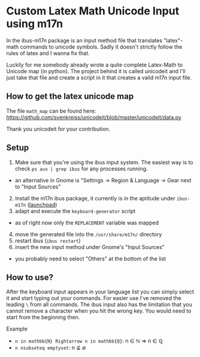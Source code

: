 # Custom Latex Math Unicode Input using m17n

In the ibus-m17n package is an input method file that translates "latex"-math
commands to unicode symbols. Sadly it doesn't strictly follow the rules of latex and
I wanna fix that. 

Luckily for me somebody already wrote a quite complete Latex-Math to Unicode map (in
python). The project behind it is called unicodeit and I'll just take that file and
create a script in it that creates a valid m17n input file.

## How to get the latex unicode map

The file `math_map` can be found here:
https://github.com/svenkreiss/unicodeit/blob/master/unicodeit/data.py

Thank you unicodeit for your contribution.

## Setup

1. Make sure that you're using the ibus input system. The easiest way is to check `ps aux | grep ibus` for any processes running.
  - an alternative in Gnome is "Settings →  Region & Language →  Gear next to "Input Sources"
2. Install the m17n ibus package, it currently is in the aptitude under `ibus-m17n` ([launchpad](https://launchpad.net/ubuntu/+source/ibus-m17n))
3. adapt and execute the `keyboard-generator` script
  - as of right now only the `REPLACEMENT` variable was mapped
4. move the generated file into the `/usr/share/m17n/` directory
5. restart ibus (`ibus restart`)
6. insert the new input method under Gnome's "Input Sources"
  - you probably need to select "Others" at the bottom of the list


## How to use?

After the keyboard input appears in your language list you can simply select it and start typing out your commands. For easier use I've removed the leading `\` from all commands. The ibus input also has the limitation that you cannot remove a character when you hit the wrong key. You would need to start from the beginning then.

Example
- `n in mathbb{N} Rightarrow n in mathbb{Q}`: n ∈ ℕ ⇒ n ∈ ℚ
- `n nsubseteq emptyset`: n ⊈ ∅
